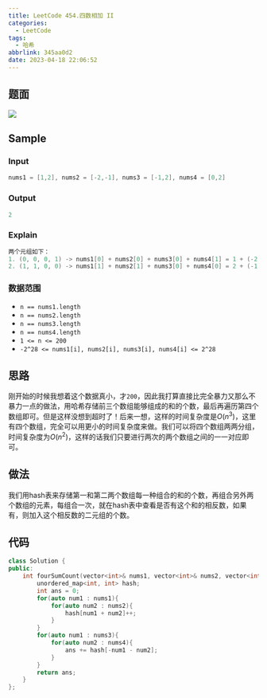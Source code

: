 ```yaml
---
title: LeetCode 454.四数相加 II
categories:
  - LeetCode
tags:
  - 哈希
abbrlink: 345aa0d2
date: 2023-04-18 22:06:52
---
```


## 题面

![](https://cdn.jsdelivr.net/gh/zhangyufeng0123/ImageHosting/img/20230418212548.png)

## Sample

### Input

```cpp
nums1 = [1,2], nums2 = [-2,-1], nums3 = [-1,2], nums4 = [0,2]
```

### Output

```cpp
2
```

### Explain

```cpp
两个元组如下：
1. (0, 0, 0, 1) -> nums1[0] + nums2[0] + nums3[0] + nums4[1] = 1 + (-2) + (-1) + 2 = 0
2. (1, 1, 0, 0) -> nums1[1] + nums2[1] + nums3[0] + nums4[0] = 2 + (-1) + (-1) + 0 = 0
```

### 数据范围

- `n == nums1.length`
- `n == nums2.length`
- `n == nums3.length`
- `n == nums4.length`
- `1 <= n <= 200`
- `-2^28 <= nums1[i], nums2[i], nums3[i], nums4[i] <= 2^28`

## 思路

刚开始的时候我想着这个数据真小，才`200`，因此我打算直接比完全暴力又那么不暴力一点的做法，用哈希存储前三个数组能够组成的和的个数，最后再遍历第四个数组即可。但是这样没想到超时了！后来一想，这样的时间复杂度是$O(n^3)$，这里有四个数组，完全可以用更小的时间复杂度来做。我们可以将四个数组两两分组，时间复杂度为$O(n^2)$，这样的话我们只要进行两次的两个数组之间的一一对应即可。

## 做法

我们用hash表来存储第一和第二两个数组每一种组合的和的个数，再组合另外两个数组的元素，每组合一次，就在hash表中查看是否有这个和的相反数，如果有，则加入这个相反数的二元组的个数。

## 代码

```cpp
class Solution {
public:
    int fourSumCount(vector<int>& nums1, vector<int>& nums2, vector<int>& nums3, vector<int>& nums4) {
        unordered_map<int, int> hash;
        int ans = 0;
        for(auto num1 : nums1){
            for(auto num2 : nums2){
                hash[num1 + num2]++;
            }
        }
        for(auto num1 : nums3){
            for(auto num2 : nums4){
                ans += hash[-num1 - num2];
            }
        }
        return ans;
    }
};
```